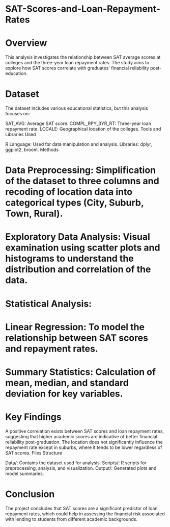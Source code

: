# SAT-Scores-and-Loan-Repayment-Rates

# Overview

This analysis investigates the relationship between SAT average scores at colleges and the three-year loan repayment rates. The study aims to explore how SAT scores correlate with graduates' financial reliability post-education.

# Dataset

The dataset includes various educational statistics, but this analysis focuses on:

SAT_AVG: Average SAT score.
COMPL_RPY_3YR_RT: Three-year loan repayment rate.
LOCALE: Geographical location of the colleges.
Tools and Libraries Used

R Language: Used for data manipulation and analysis.
Libraries: dplyr, ggplot2, broom.
Methods

# Data Preprocessing: Simplification of the dataset to three columns and recoding of location data into categorical types (City, Suburb, Town, Rural).
# Exploratory Data Analysis: Visual examination using scatter plots and histograms to understand the distribution and correlation of the data.
# Statistical Analysis:
# Linear Regression: To model the relationship between SAT scores and repayment rates.
# Summary Statistics: Calculation of mean, median, and standard deviation for key variables.

# Key Findings

A positive correlation exists between SAT scores and loan repayment rates, suggesting that higher academic scores are indicative of better financial reliability post-graduation.
The location does not significantly influence the repayment rate except in suburbs, where it tends to be lower regardless of SAT scores.
Files Structure

Data/: Contains the dataset used for analysis.
Scripts/: R scripts for preprocessing, analysis, and visualization.
Output/: Generated plots and model summaries.

# Conclusion

The project concludes that SAT scores are a significant predictor of loan repayment rates, which could help in assessing the financial risk associated with lending to students from different academic backgrounds.

